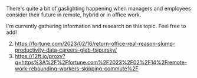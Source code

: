 There's quite a bit of gaslighting happening when managers and employees consider their future in remote, hybrid or in office work.

I'm currently gathering information and research on this topic. Feel free to add!

2. https://fortune.com/2023/02/16/return-office-real-reason-slump-productivity-data-careers-gleb-tsipursky/
3. https://12ft.io/proxy?q=https%3A%2F%2Ffortune.com%2F2023%2F02%2F14%2Fremote-work-rebounding-workers-skipping-commute%2F